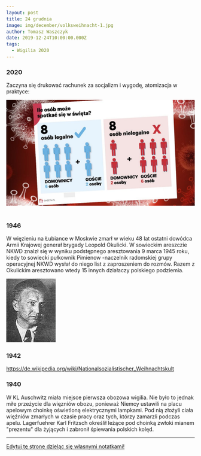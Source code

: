 ```yaml
---
layout: post
title: 24 grudnia
image: img/december/volksweihnacht-1.jpg
author: Tomasz Waszczyk
date: 2019-12-24T10:00:00.000Z
tags:
  - Wigilia 2020
---
```


### 2020

Zaczyna się drukować rachunek za socjalizm i wygodę, atomizacja w praktyce:

<img src="./img/december/atomizacja.jpeg"><br><br>

### 1946

W więzieniu na Łubiance w Moskwie zmarł w wieku 48 lat ostatni dowódca Armii Krajowej generał brygady Leopold Okulicki.
W sowieckim areszczie NKWD znalzł się w wyniku podstępnego aresztowania 9 marca 1945 roku, kiedy to sowiecki pułkownik Pimienow -naczelnik radomskiej grupy operacyjnej NKWD wysłał do niego list z zaproszeniem do rozmów. Razem z Okulickim aresztowano wtedy 15 innych działaczy polskiego podziemia.

<img src="./img/december/okulicki.jpg"/><br>

### 1942

https://de.wikipedia.org/wiki/Nationalsozialistischer_Weihnachtskult

### 1940

W KL Auschwitz miała miejsce pierwsza obozowa wigilia. Nie było to jednak miłe przeżycie dla więzniów obozu, ponieważ Niemcy ustawili na placu apelowym
choinkę oświetloną elektrycznymi lampkami. Pod nią złożyli ciała więźniów zmarłych w czasie pracy oraz tych, którzy zamarzli podczas
apelu. Lagerfuehrer Karl Fritzsch określił leżące pod choinką zwłoki mianem "prezentu" dla żyjących i zabronił śpiewania polskich kolęd.

---

<a href="https://github.com/TomaszWaszczyk/historia.waszczyk.com/edit/master/src/content/december-24.md" target="_blank">Edytuj tę stronę dzieląc się własnymi notatkami!</a>
